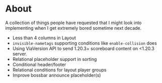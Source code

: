 # About
A collection of things people have requested that I might look into implementing when I get extremely bored sometime next decade.
* Less than 4 columns in Layout
* `invisible-nametags` supporting conditions like `enable-collision` does
* Using ViaVersion API to send 1.20.3+ scoreboard content on <1.20.3 server.
* Relational placeholder support in sorting
* Conditional header/footer
* Relational conditions for layout player groups
* Improve bossbar announce placeholder(s)